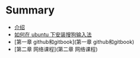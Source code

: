 # Summary

* [介绍](README.md)
* [如何在 ubuntu 下安装搜狗输入法](posts/work03.md)
* [第一章 github和gitbook](第一章 github和gitbook)
* [第二章 网络课程](第二章 网络课程)

